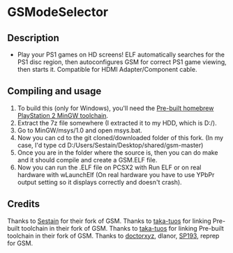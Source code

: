 # GSModeSelector

## Description

- Play your PS1 games on HD screens!
ELF automatically searches for the PS1 disc region, then autoconfigures GSM for correct PS1 game viewing, then starts it.
Compatible for HDMI Adapter/Component cable. 

## Compiling and usage

1. To build this (only for Windows), you'll need the [Pre-built homebrew PlayStation 2 MinGW toolchain](https://github.com/ps2dev/ps2toolchain/releases/tag/2018-10-19).
2. Extract the 7z file somewhere (I extracted it to my HDD, which is D:/).
3. Go to MinGW/msys/1.0 and open msys.bat.
4. Now you can cd to the git cloned/downloaded folder of this fork. (In my case, I'd type cd D:/Users/Sestain/Desktop/shared/gsm-master)
5. Once you are in the folder where the source is, then you can do make and it should compile and create a GSM.ELF file.
6. Now you can run the .ELF file on PCSX2 with Run ELF or on real hardware with wLaunchElf (On real hardware you have to use YPbPr output setting so it displays correctly and doesn't crash).

## Credits
Thanks to [Sestain](https://github.com/sestain) for their fork of GSM.
Thanks to [taka-tuos]() for linking Pre-built toolchain in their fork of GSM.
Thanks to [taka-tuos](https://github.com/taka-tuos) for linking Pre-built toolchain in their fork of GSM.
Thanks to [doctorxyz](https://github.com/doctorxyz), dlanor, [SP193](https://www.psx-place.com/members/sp193.19/), reprep for GSM.
